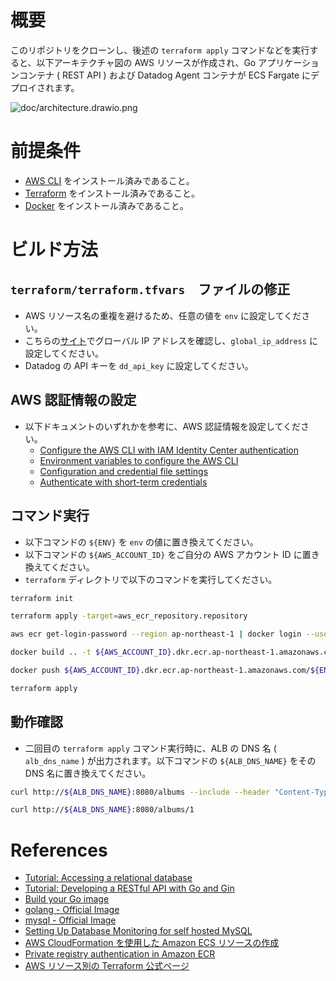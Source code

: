 # 概要

このリポジトリをクローンし、後述の `terraform apply` コマンドなどを実行すると、以下アーキテクチャ図の AWS リソースが作成され、Go アプリケーションコンテナ ( REST API ) および Datadog Agent コンテナが ECS Fargate にデプロイされます。

![doc/architecture.drawio.png](doc/architecture.drawio.png)

# 前提条件

- [AWS CLI](https://docs.aws.amazon.com/cli/latest/userguide/getting-started-install.html) をインストール済みであること。
- [Terraform](https://developer.hashicorp.com/terraform/install) をインストール済みであること。
- [Docker](https://docs.docker.com/engine/install/) をインストール済みであること。

# ビルド方法

## `terraform/terraform.tfvars`　ファイルの修正

- AWS リソース名の重複を避けるため、任意の値を `env` に設定してください。
- こちらの[サイト](https://www.cman.jp/network/support/go_access.cgi)でグローバル IP アドレスを確認し、`global_ip_address` に設定してください。
- Datadog の API キーを `dd_api_key` に設定してください。

## AWS 認証情報の設定

- 以下ドキュメントのいずれかを参考に、AWS 認証情報を設定してください。
  - [Configure the AWS CLI with IAM Identity Center authentication](https://docs.aws.amazon.com/cli/latest/userguide/cli-configure-sso.html#sso-configure-profile-token-auto-sso)
  - [Environment variables to configure the AWS CLI](https://docs.aws.amazon.com/cli/latest/userguide/cli-configure-envvars.html?icmpid=docs_sso_user_portal)
  - [Configuration and credential file settings](https://docs.aws.amazon.com/cli/latest/userguide/cli-configure-files.html)
  - [Authenticate with short-term credentials](https://docs.aws.amazon.com/cli/latest/userguide/cli-authentication-short-term.html)

## コマンド実行

- 以下コマンドの `${ENV}` を `env` の値に置き換えてください。
- 以下コマンドの `${AWS_ACCOUNT_ID}` をご自分の AWS アカウント ID に置き換えてください。
- `terraform` ディレクトリで以下のコマンドを実行してください。

```bash
terraform init

terraform apply -target=aws_ecr_repository.repository

aws ecr get-login-password --region ap-northeast-1 | docker login --username AWS --password-stdin ${AWS_ACCOUNT_ID}.dkr.ecr.ap-northeast-1.amazonaws.com

docker build .. -t ${AWS_ACCOUNT_ID}.dkr.ecr.ap-northeast-1.amazonaws.com/${ENV}-ecr-repository --platform linux/arm64 --build-arg DD_GIT_REPOSITORY_URL=github.com/ogu1101/go-app-on-ecs-fargate-with-datadog --build-arg DD_GIT_COMMIT_SHA=$(git rev-parse HEAD)

docker push ${AWS_ACCOUNT_ID}.dkr.ecr.ap-northeast-1.amazonaws.com/${ENV}-ecr-repository:latest

terraform apply
```

## 動作確認

- 二回目の `terraform apply` コマンド実行時に、ALB の DNS 名 ( `alb_dns_name` ) が出力されます。以下コマンドの `${ALB_DNS_NAME}` をその DNS 名に置き換えてください。

```bash
curl http://${ALB_DNS_NAME}:8080/albums --include --header "Content-Type: application/json" --request "POST" --data '{"title": "The Modern Sound of Betty Carter","artist": "Betty Carter","price": 49.99}'

curl http://${ALB_DNS_NAME}:8080/albums/1
```

# References

- [Tutorial: Accessing a relational database](https://go.dev/doc/tutorial/database-access)
- [Tutorial: Developing a RESTful API with Go and Gin](https://go.dev/doc/tutorial/web-service-gin)
- [Build your Go image](https://docs.docker.com/guides/language/golang/build-images/)
- [golang - Official Image](https://hub.docker.com/_/golang)
- [mysql - Official Image](https://hub.docker.com/_/mysql)
- [Setting Up Database Monitoring for self hosted MySQL](https://docs.datadoghq.com/database_monitoring/setup_mysql/selfhosted/?tab=mysql56)
- [AWS CloudFormation を使用した Amazon ECS リソースの作成](https://docs.aws.amazon.com/ja_jp/AmazonECS/latest/developerguide/creating-resources-with-cloudformation.html)
- [Private registry authentication in Amazon ECR](https://docs.aws.amazon.com/AmazonECR/latest/userguide/registry_auth.html)
- [AWS リソース別の Terraform 公式ページ](https://registry.terraform.io/providers/hashicorp/aws/latest/docs)
